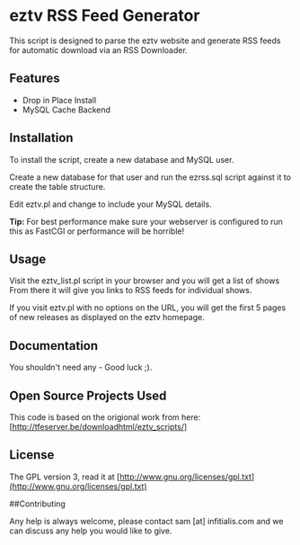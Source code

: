 # eztv RSS Feed Generator

This script is designed to parse the eztv website and generate RSS feeds for automatic download via an RSS Downloader.

## Features

  * Drop in Place Install
  * MySQL Cache Backend

## Installation

To install the script, create a new database and MySQL user.

Create a new database for that user and run the ezrss.sql script against it to create the table structure.

Edit eztv.pl and change to include your MySQL details.

__Tip:__ For best performance make sure your webserver is configured to run this as FastCGI or performance will be horrible!
    
## Usage

Visit the eztv_list.pl script in your browser and you will get a list of shows
From there it will give you links to RSS feeds for individual shows.

If you visit eztv.pl with no options on the URL, you will get the first 5 pages of new releases as displayed on the eztv homepage.

## Documentation

You shouldn't need any - Good luck ;).

## Open Source Projects Used

This code is based on the origional work from here: [http://tfeserver.be/downloadhtml/eztv_scripts/]

## License

The GPL version 3, read it at [http://www.gnu.org/licenses/gpl.txt](http://www.gnu.org/licenses/gpl.txt)

##Contributing

Any help is always welcome, please contact sam [at] infitialis.com and we can discuss any help you would like to give.